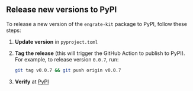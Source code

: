 ## Release new versions to PyPI

To release a new version of the `engrate-kit` package to PyPI, follow these
steps:

1. **Update version** in `pyproject.toml`

2. **Tag the release** (this will trigger the GitHub Action to publish to PyPI).
   For example, to release version `0.0.7`, run:

   ```bash
   git tag v0.0.7 && git push origin v0.0.7
   ```

3. **Verify** at [PyPI](https://pypi.org/project/engrate-kit/)
